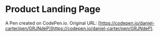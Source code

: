 # Product Landing Page

A Pen created on CodePen.io. Original URL: [https://codepen.io/daniel-carter/pen/GRJNdeP](https://codepen.io/daniel-carter/pen/GRJNdeP).


